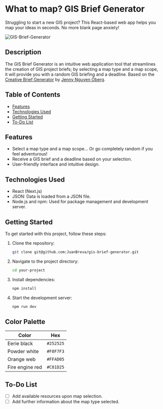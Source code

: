 # What to map? GIS Brief Generator

Struggling to start a new GIS project? This React-based web app helps you map your ideas in seconds. No more blank page anxiety!

![GIS-Brief-Generator](https://github.com/user-attachments/assets/1179e8e5-5de0-4a59-9e40-98af2bb5cd31)


## Description
The GIS Brief Generator is an intuitive web application tool that streamlines the creation of GIS project briefs; by selecting a map type and a map scope, it will provide you with a random GIS briefing and a deadline. Based on the [Creative Brief Generator](https://creative-brief-generator.vercel.app/) by [Jenny Nguyen Öberg](https://github.com/jennynguyenoberg).

## Table of Contents

- [Features](#features)
- [Technologies Used](#technologies-used)
- [Getting Started](#getting-started)
- [To-Do List](#to-do-list)

## Features

- Select a map type and a map scope... Or go completely random if you feel adventurous!
- Receive a GIS brief and a deadline based on your selection.
- User-friendly interface and intuitive design.

## Technologies Used
- React (Next.js)
- JSON: Data is loaded from a JSON file.
- Node.js and npm: Used for package management and development server.

## Getting Started

To get started with this project, follow these steps:

1. Clone the repository:

   ```bash
   git clone git@github.com:JuanBreva/gis-brief-generator.git
2. Navigate to the project directory:

   ```bash
   cd your-project
3. Install dependencies:

   ```bash
   npm install
4. Start the development server:

   ```bash
   npm run dev
## Color Palette

| Color          | Hex                                                                |
| -------------- | ------------------------------------------------------------------ |
| Eerie black       | `#252525` |
| Powder white          | `#F8F7F3` |
| Orange web         | `#FFAD05` |
| Fire engine red     | `#C81D25` |

## To-Do List

- [ ] Add available resources upon map selection.
- [ ] Add further information about the map type selected.
